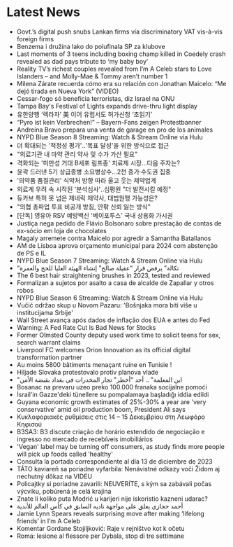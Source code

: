 # Latest News
-  Govt.’s digital push snubs Lankan firms via discriminatory VAT vis-à-vis foreign firms
-  Benzema i družina lako do polufinala SP za klubove
-  Last moments of 3 teens including boxing champ killed in Coedely crash revealed as dad pays tribute to ‘my baby boy’
-  Reality TV’s richest couples revealed from I’m A Celeb stars to Love Islanders – and Molly-Mae & Tommy aren’t number 1
-  Milena Zárate recuerda cómo era su relación con Jonathan Maicelo: “Me dejó tirada en Nueva York” (VIDEO)
-  Cessar-fogo só beneficia terroristas, diz Israel na ONU
-  Tampa Bay's Festival of Lights expands drive-thru light display
-  유한양행 ‘렉라자’ 美 이어 유럽서도 허가신청 ‘초읽기’
-  “Pyro ist kein Verbrechen!” – Bayern-Fans zeigen Protestbanner
-  Andreína Bravo prepara una venta de garage en pro de los animales
-  NYPD Blue Season 8 Streaming: Watch & Stream Online via Hulu
-  더 확대되는 '적정성 평가'‥'목표 달성'을 위한 방식으로 접근
-  "의료기관 내 마약 관리 약사 및 수가 가산 필요"
-  격화되는 '미만성 거대 B세포 림프종' 치료제 시장…다음 주자는?
-  윤곽 드러낸 5기 상급종병 소요병상수…2천 증가·수도권 집중
-  '의약품 품질관리' 식약처 방향 따라 울고 웃는 제약업계
-  의료계 우려 속 시작된 '분석심사'‥심평원 "더 발전시킬 예정"
-  듀카브 특허 못 넘은 제네릭 제약사, 대법원행 가능성은?
-  "의협 총파업 투표 비공개 방침, 안팎 신뢰 잃는 방식"
-  [단독] 영유아 RSV 예방백신 '베이포투스' 국내 상용화 가시권
-  Justiça nega pedido de Flávio Bolsonaro sobre prestação de contas de ex-sócio em loja de chocolates
-  Magaly arremete contra Maicelo por agredir a Samantha Batallanos
-  AM de Lisboa aprova orçamento municipal para 2024 com abstenção de PS e IL
-  NYPD Blue Season 7 Streaming: Watch & Stream Online via Hulu
-  “تكالة” يرفض قرار “عقيلة صالح” إنشاء الهيئة العليا للحج والعمرة
-  The 6 best hair straightening brushes in 2023, tested and reviewed
-  Formalizan a sujetos por asalto a casa de alcalde de Zapallar y otros robos
-  NYPD Blue Season 6 Streaming: Watch & Stream Online via Hulu
-  Vučić održao skup u Novom Pazaru: 'Bošnjaka mora biti više u institucijama Srbije'
-  Wall Street avança após dados de inflação dos EUA e antes do Fed
-  Warning: A Fed Rate Cut Is Bad News for Stocks
-  Former Olmsted County deputy used work time to solicit teens for sex, search warrant claims
-  Liverpool FC welcomes Orion Innovation as its official digital transformation partner
-  Au moins 5800 bâtiments menaçant ruine en Tunisie !
-  Hiljade Slovaka protestovalo protiv planova vlade
-  "ابن المعلمة" .. أحد "أخطر" تجار المخدرات في بغداد بقبضة الأمن
-  Bosanac na prevaru uzeo preko 100.000 franaka socijalne pomoći
-  İsrail'in Gazze'deki tünellere su pompalamaya başladığı iddia edildi
-  Guyana economic growth estimates of 25%-30% a year are 'very conservative' amid oil production boom, President Ali says
-  Kυκλοφοριακές ρυθμίσεις στις 14 – 15 Δεκεμβρίου στη Λεωφόρο Κηφισού
-  B3SA3: B3 discute criação de horário estendido de negociação e ingresso no mercado de recebíveis imobiliários
-  'Vegan' label may be turning off consumers, as study finds more people will pick up foods called 'healthy'
-  Consulta la portada correspondiente al día 13 de diciembre de 2023
-  TÁTO kaviareň sa poriadne vyfarbila: Nenávistné odkazy voči Židom aj nechutný dôkaz na VIDEU
-  Policajtky si poriadne zavarili: NEUVERÍTE, s kým sa zabávali počas výcviku, pobúrená je celá krajina
-  Znate li koliko puta Modrić u karijeri nije iskoristio kazneni udarac?
-  أحمد حجازي يعلق على مواجهة ناديه السابق في كأس العالم للأندية
-  Jamie Lynn Spears reveals surprising move after making ‘lifelong friends’ in I’m A Celeb
-  Komentar Gordane Stojiljković: Raje v rejništvo kot k očetu
-  Roma: lesione al flessore per Dybala, stop di tre settimane
